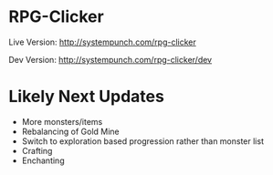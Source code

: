 RPG-Clicker
===========

Live Version: http://systempunch.com/rpg-clicker

Dev Version: http://systempunch.com/rpg-clicker/dev

Likely Next Updates
===================

* More monsters/items
* Rebalancing of Gold Mine
* Switch to exploration based progression rather than monster list
* Crafting
* Enchanting